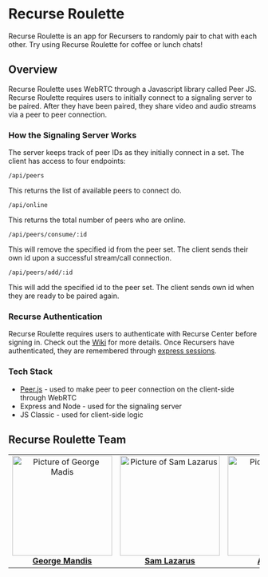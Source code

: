 # Recurse Roulette

Recurse Roulette is an app for Recursers to randomly pair to chat with each other. Try using Recurse Roulette for coffee or lunch chats!

## Overview

Recurse Roulette uses WebRTC through a Javascript library called Peer JS. Recurse Roulette requires users to initially connect to a signaling server to be paired. After they have been paired, they share video and audio streams via a peer to peer connection.

### How the Signaling Server Works

The server keeps track of peer IDs as they initially connect in a set. The client has access to four endpoints:

`/api/peers`

This returns the list of available peers to connect do.

`/api/online`

This returns the total number of peers who are online.

`/api/peers/consume/:id`

This will remove the specified id from the peer set. The client sends their own id upon a successful stream/call connection.

`/api/peers/add/:id`

This will add the specified id to the peer set. The client sends own id when they are ready to be paired again.

### Recurse Authentication

Recurse Roulette requires users to authenticate with Recurse Center before signing in. Check out the [Wiki](https://github.com/recursecenter/wiki/wiki/Recurse-Center-API) for more details. Once Recursers have authenticated, they are remembered through [express sessions](https://www.npmjs.com/package/express-session).

### Tech Stack

- [Peer.js](https://peerjs.com/) - used to make peer to peer connection on the client-side through WebRTC
- Express and Node - used for the signaling server
- JS Classic - used for client-side logic

## Recurse Roulette Team

<table>
  <tr>
    <td align="center"><a href="https://github.com/georgemandis"><img src="https://avatars0.githubusercontent.com/u/21219?s=460&v=4" width="200px;" alt="Picture of George Madis"/><br /><b>George Mandis</b></a></td>
    <td align="center"><a href="https://github.com/samson212"><img src="https://avatars2.githubusercontent.com/u/1728821?s=400&v=4" width="200px;" alt="Picture of Sam Lazarus"/><br /><b>Sam Lazarus</b></a></td>
    <td align="center"><a href="https://github.com/allicolyer"><img src="https://avatars1.githubusercontent.com/u/11083917?s=460&v=4" width="200px;" alt="Picture of Allison Colyer"/><br /><b>Alli Colyer</b></a></td>
    <td align="center"><a href="https://github.com/AsaNeedle"><img src="https://avatars3.githubusercontent.com/u/43149404?s=460&v=4" width="200px;" alt="Picture of Asa Needle"/><br /><b>Asa Needle</b></a></td>
  </tr>
</table>
